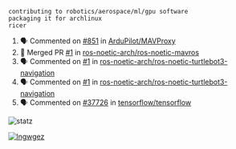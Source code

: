 ```
contributing to robotics/aerospace/ml/gpu software
packaging it for archlinux
ricer
```

<!--START_SECTION:activity-->
1. 🗣 Commented on [#851](https://github.com/ArduPilot/MAVProxy/issues/851) in [ArduPilot/MAVProxy](https://github.com/ArduPilot/MAVProxy)
2. 🎉 Merged PR [#1](https://github.com/ros-noetic-arch/ros-noetic-mavros/pull/1) in [ros-noetic-arch/ros-noetic-mavros](https://github.com/ros-noetic-arch/ros-noetic-mavros)
3. 🗣 Commented on [#1](https://github.com/ros-noetic-arch/ros-noetic-turtlebot3-navigation/issues/1) in [ros-noetic-arch/ros-noetic-turtlebot3-navigation](https://github.com/ros-noetic-arch/ros-noetic-turtlebot3-navigation)
4. 🗣 Commented on [#1](https://github.com/ros-noetic-arch/ros-noetic-turtlebot3-navigation/issues/1) in [ros-noetic-arch/ros-noetic-turtlebot3-navigation](https://github.com/ros-noetic-arch/ros-noetic-turtlebot3-navigation)
5. 🗣 Commented on [#37726](https://github.com/tensorflow/tensorflow/issues/37726) in [tensorflow/tensorflow](https://github.com/tensorflow/tensorflow)
<!--END_SECTION:activity-->


![statz](https://github-readme-stats.vercel.app/api?username=acxz&include_all_commits=true&show_icons=true)

[![lngwgez](https://github-readme-stats.vercel.app/api/top-langs/?username=acxz&layout=compact)](https://github.com/acxz/github-readme-stats)


<!--
**acxz/acxz** is a ✨ _special_ ✨ repository because its `README.md` (this file) appears on your GitHub profile.

Here are some ideas to get you started:

- 🔭 I’m currently working on ...
- 🌱 I’m currently learning ...
- 👯 I’m looking to collaborate on ...
- 🤔 I’m looking for help with ...
- 💬 Ask me about ...
- 📫 How to reach me: ...
- 😄 Pronouns: ...
- ⚡ Fun fact: ...
-->
